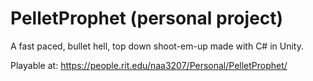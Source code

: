 # PelletProphet (personal project)
A fast paced, bullet hell, top down shoot-em-up made with C# in Unity.

Playable at: https://people.rit.edu/naa3207/Personal/PelletProphet/
